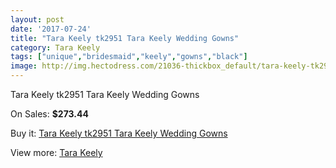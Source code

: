 ```yaml
---
layout: post
date: '2017-07-24'
title: "Tara Keely tk2951 Tara Keely Wedding Gowns"
category: Tara Keely
tags: ["unique","bridesmaid","keely","gowns","black"]
image: http://img.hectodress.com/21036-thickbox_default/tara-keely-tk2951-tara-keely-wedding-gowns.jpg
---
```

Tara Keely tk2951 Tara Keely Wedding Gowns

On Sales: **$273.44**
<a href="https://www.hectodress.com/tara-keely/9641-tara-keely-tk2951-tara-keely-wedding-gowns.html"><amp-img layout="responsive" width="600" height="600" src="//img.hectodress.com/21036-thickbox_default/tara-keely-tk2951-tara-keely-wedding-gowns.jpg" alt="Tara Keely tk2951 Tara Keely Wedding Gowns 0" /></a>
<a href="https://www.hectodress.com/tara-keely/9641-tara-keely-tk2951-tara-keely-wedding-gowns.html"><amp-img layout="responsive" width="600" height="600" src="//img.hectodress.com/21039-thickbox_default/tara-keely-tk2951-tara-keely-wedding-gowns.jpg" alt="Tara Keely tk2951 Tara Keely Wedding Gowns 1" /></a>
<a href="https://www.hectodress.com/tara-keely/9641-tara-keely-tk2951-tara-keely-wedding-gowns.html"><amp-img layout="responsive" width="600" height="600" src="//img.hectodress.com/21038-thickbox_default/tara-keely-tk2951-tara-keely-wedding-gowns.jpg" alt="Tara Keely tk2951 Tara Keely Wedding Gowns 2" /></a>
<a href="https://www.hectodress.com/tara-keely/9641-tara-keely-tk2951-tara-keely-wedding-gowns.html"><amp-img layout="responsive" width="600" height="600" src="//img.hectodress.com/21037-thickbox_default/tara-keely-tk2951-tara-keely-wedding-gowns.jpg" alt="Tara Keely tk2951 Tara Keely Wedding Gowns 3" /></a>

Buy it: [Tara Keely tk2951 Tara Keely Wedding Gowns](https://www.hectodress.com/tara-keely/9641-tara-keely-tk2951-tara-keely-wedding-gowns.html "Tara Keely tk2951 Tara Keely Wedding Gowns")

View more: [Tara Keely](https://www.hectodress.com/159-tara-keely "Tara Keely")